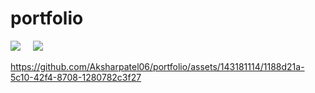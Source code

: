 # portfolio

<img src='https://github.com/Aksharpatel06/portfolio/assets/143181114/e447361a-5cdb-4bd5-a10c-064f3d6195dc'>&nbsp;&nbsp;&nbsp;&nbsp;
<img src='https://github.com/Aksharpatel06/portfolio/assets/143181114/49b146f1-0aec-4282-9d4d-130f0ef41a86'>


https://github.com/Aksharpatel06/portfolio/assets/143181114/1188d21a-5c10-42f4-8708-1280782c3f27

